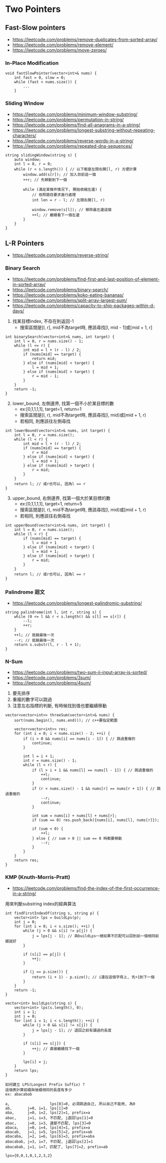 # Two Pointers

## Fast-Slow pointers
- https://leetcode.com/problems/remove-duplicates-from-sorted-array/
- https://leetcode.com/problems/remove-element/
- https://leetcode.com/problems/move-zeroes/


### In-Place Modification
```
void fastSlowPointer(vector<int>& nums) {
    int fast = 0, slow = 0;
    while (fast < nums.size()) {
        ...
    }
```


### Sliding Window
- https://leetcode.com/problems/minimum-window-substring/
- https://leetcode.com/problems/permutation-in-string/
- https://leetcode.com/problems/find-all-anagrams-in-a-string/
- https://leetcode.com/problems/longest-substring-without-repeating-characters/
- https://leetcode.com/problems/reverse-words-in-a-string/
- https://leetcode.com/problems/repeated-dna-sequences/
```
string slidingWindow(string s) {
    auto window;
    int l = 0, r = 0;
    while (r < s.length()) { // 以下都是左閉右開[l, r) 方便計算
        window.add(s[r]); // 加入目前這一個
        ++r; // 先移動到下一個

        while (滿足某條件情況下, 開始收縮左邊) {
            // 依照題目要求進行處理
            int len = r - l; // 左閉右開[l, r)

            window.remove(s[l]); // 移除最左邊這個  
            ++l; // 繼續看下一個左邊
        }
    }
}
```


## L-R Pointers
- https://leetcode.com/problems/reverse-string/

### Binary Search
- https://leetcode.com/problems/find-first-and-last-position-of-element-in-sorted-array/
- https://leetcode.com/problems/binary-search/
- https://leetcode.com/problems/koko-eating-bananas/
- https://leetcode.com/problems/split-array-largest-sum/
- https://leetcode.com/problems/capacity-to-ship-packages-within-d-days/


1. 找某目標index, 不存在則返回-1  
    - 搜索區間是[l, r], mid不為target時, 應該尋找[l, mid - 1]或[mid + 1, r]
```
int binarySearch(vector<int>& nums, int target) {
    int l = 0, r = nums.size() - 1;
    while (l <= r) {
        int mid = l + (r - l) / 2;
        if (nums[mid] == target) {
            return mid;
        } else if (nums[mid] < target) {
            l = mid + 1;
        } else if (nums[mid] > target) {
            r = mid - 1;
        }
    }
    return -1;
}
```

2. lower_bound, 左側邊界, 找第一個不小於某目標的數
    - ex:[0,1,1,1,1], target=1, return=1  
    - 搜索區間是[l, r), mid不為target時, 應該尋找[l, mid)或[mid + 1, r)
    - 若相同, 則應該往左側尋找
```
int lowerBound(vector<int>& nums, int target) {
    int l = 0, r = nums.size();
    while (l < r) {
        int mid = l + (r - l) / 2;
        if (nums[mid] == target) {
            r = mid
        } else if (nums[mid] < target) {
            l = mid + 1;
        } else if (nums[mid] > target) {
            r = mid;
        }
    }
    return l; // 或r也可以, 因為l == r
}
```

3. upper_bound, 右側邊界, 找第一個大於某目標的數
    - ex:[0,1,1,1,1], target=1, return=5  
    - 搜索區間是[l, r), mid不為target時, 應該尋找[l, mid)或[mid + 1, r)
    - 若相同, 則應該往右側尋找
```
int upperBound(vector<int>& nums, int target) {
    int l = 0, r = nums.size();
    while (l < r) {
        if (nums[mid] == target) {
            l = mid + 1
        } else if (nums[mid] < target) {
            l = mid + 1;
        } else if (nums[mid] > target) {
            r = mid;
        }
    }
    return l; // 或r也可以, 因為l == r
}
```


### Palindrome 迴文
- https://leetcode.com/problems/longest-palindromic-substring/
```
string palindrome(int l, int r, string s) {
    while (0 <= l && r < s.length() && s[l] == s[r]) {
        --l;
        ++r;
    }
    ++l; // 抵銷最後一次
    --r; // 抵銷最後一次
    return s.substr(l, r - l + 1);
}
```
### N-Sum
- https://leetcode.com/problems/two-sum-ii-input-array-is-sorted/
- https://leetcode.com/problems/3sum/
- https://leetcode.com/problems/4sum/

1. 要先排序
2. 重複的數字可以跳過
3. 注意左右指標的判斷, 有時候找到值也要繼續移動
```
vector<vector<int>> threeSum(vector<int>& nums) {
    sort(nums.begin(), nums.end()); // c++要指定範圍

    vector<vector<int>> res;
    for (int i = 0; i < nums.size() - 2; ++i) {
        if (i > 0 && nums[i] == nums[i - 1]) { // 跳過重複的
            continue;
        }
        
        int l = i + 1;
        int r = nums.size() - 1;
        while (l < r) {
            if (l > i + 1 && nums[l] == nums[l - 1]) { // 跳過重複的
                ++l;
                continue;
            }
            if (r < nums.size() - 1 && nums[r] == nums[r + 1]) { // 跳過重複的
                --r;
                continue;
            }

            int sum = nums[i] + nums[l] + nums[r];
            if (sum == 0) res.push_back({nums[i], nums[l], nums[r]});

            if (sum < 0) {
                ++l;
            } else { // sum > 0 || sum == 0 時都要移動
                --r;
            }
        }
    }
    return res;
}
```


### KMP (Knuth-Morris-Pratt)
- https://leetcode.com/problems/find-the-index-of-the-first-occurrence-in-a-string/

用來判斷substring index的經典算法
```
int findFirstIndexOf(string s, string p) {
    vector<int> lps = buildLps(p);
    int j = 0;
    for (int i = 0; i < s.size(); ++i) {
        while (j > 0 && s[i] != p[j]) {
            j = lps[j - 1]; // 與buildLps一樣如果不匹配可以回到前一個相同前綴就好
        }

        if (s[i] == p[j]) {
            ++j;
        }

        if (j == p.size()) {
            return (i + 1) - p.size(); // i還在這個字母上, 先+1到下一個
        }
    }
    return -1;
}

vector<int> buildLps(string s) {
    vector<int> lps(s.length(), 0);
    int i = 1;
    int j = 0;
    for (int i = 1; i < s.length(); ++i) {
        while (j > 0 && s[i] != s[j]) {
            j = lps[j - 1]; // 退回之前有讀過的長度
        }

        if (s[i] == s[j]) {
            ++j; // 直接繼續找下一個
        }

        lps[i] = j;
    }
    return lps;
}
```
```
如何建立 LPS(Longest Prefix Suffix) ?
這個表計算前綴與後綴相同的長度有多少
ex: abacabab

a,                  lps[0]=0, 必須跳過自己, 所以自己不能用, 為0
ab,       j=0, i=1, lps[1]=0
aba,      j=0, i=2, lps[2]=1, prefix=a
abac,     j=1, i=3, 不匹配, j退回lps[1]=0
abac,     j=0, i=3, 還是不匹配, lps[3]=0
abaca,    j=0, i=4, lps[4]=1, prefix=a
abacab,   j=1, i=5, lps[5]=2, prefix=ab
abacaba,  j=2, i=6, lps[6]=3, prefix=aba
abacabab, j=3, i=7, 不匹配, j退回lps[2]=1
abacabab, j=1, i=7, 匹配了, lps[7]=2, prefix=ab

lps={0,0,1,0,1,2,3,2}
```